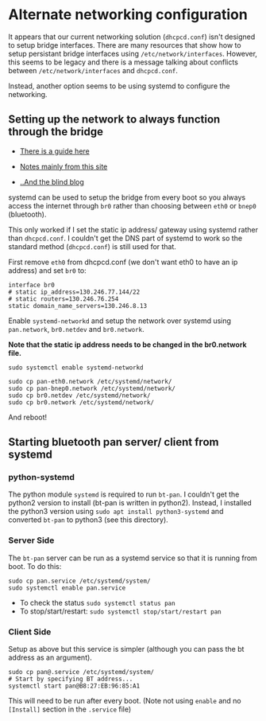 # Alternate networking configuration

It appears that our current networking solution (`dhcpcd.conf`) isn't designed to setup bridge interfaces.
There are many resources that show how to setup persistant bridge interfaces using `/etc/network/interfaces`. However, this seems to be legacy and there is a message talking about conflicts between `/etc/network/interfaces` and `dhcpcd.conf`.

Instead, another option seems to be using systemd to configure the networking.

## Setting up the network to always function through the bridge

- [There is a guide here](https://major.io/2015/03/26/creating-a-bridge-for-virtual-machines-using-systemd-networkd)

- [Notes mainly from this site](https://www.linux.com/learn/understanding-and-using-systemd)
- [..And the blind blog](https://blind.guru/tag/bluetooth-pan.html)

systemd can be used to setup the bridge from every boot so you always access the internet through `br0` rather than choosing between `eth0` or `bnep0` (bluetooth).

This only worked if I set the static ip address/ gateway using systemd rather than `dhcpcd.conf`. I couldn't get the DNS part of systemd to work so the standard method (`dhcpcd.conf`) is still used for that.

First remove `eth0` from dhcpcd.conf (we don't want eth0 to have an ip address) and set `br0` to:

```
interface br0
# static ip_address=130.246.77.144/22
# static routers=130.246.76.254
static domain_name_servers=130.246.8.13
```

Enable `systemd-networkd` and setup the network over systemd using `pan.network`, `br0.netdev` and `br0.network`.

**Note that the static ip address needs to be changed in the br0.network file.**

```
sudo systemctl enable systemd-networkd

sudo cp pan-eth0.network /etc/systemd/network/
sudo cp pan-bnep0.network /etc/systemd/network/
sudo cp br0.netdev /etc/systemd/network/
sudo cp br0.network /etc/systemd/network/
```
And reboot!

## Starting bluetooth pan server/ client from systemd

### python-systemd

The python module `systemd` is required to run `bt-pan`. I couldn't get the python2 version to install (bt-pan is written in python2). Instead, I installed the python3 version using `sudo apt install python3-systemd` and converted `bt-pan` to python3 (see this directory).

### Server Side

The `bt-pan` server can be run as a systemd service so that it is running from boot. To do this:
```
sudo cp pan.service /etc/systemd/system/
sudo systemctl enable pan.service
```

- To check the status `sudo systemctl status pan`
- To stop/start/restart: `sudo systemctl stop/start/restart pan`


### Client Side
Setup as above but this service is simpler (although you can pass the bt address as an argument).
```
sudo cp pan@.service /etc/systemd/system/
# Start by specifying BT address...
systemctl start pan@B8:27:EB:96:85:A1
```
This will need to be run after every boot. (Note not using `enable` and no `[Install]` section in the `.service` file)
